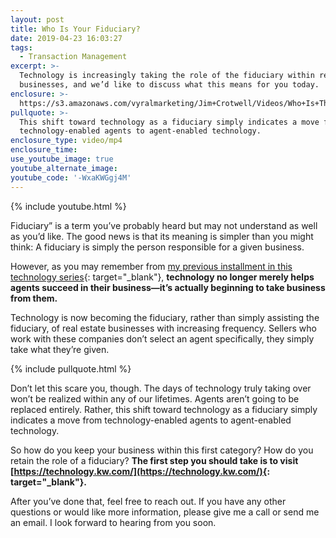 ```yaml
---
layout: post
title: Who Is Your Fiduciary?
date: 2019-04-23 16:03:27
tags:
  - Transaction Management
excerpt: >-
  Technology is increasingly taking the role of the fiduciary within real estate
  businesses, and we’d like to discuss what this means for you today.
enclosure: >-
  https://s3.amazonaws.com/vyralmarketing/Jim+Crotwell/Videos/Who+Is+The+Fiduciary+In+Your+Real+Estate+Business_.mp4
pullquote: >-
  This shift toward technology as a fiduciary simply indicates a move from
  technology-enabled agents to agent-enabled technology.
enclosure_type: video/mp4
enclosure_time:
use_youtube_image: true
youtube_alternate_image:
youtube_code: '-WxaKWGgj4M'
---
```


{% include youtube.html %}

Fiduciary” is a term you’ve probably heard but may not understand as well as you’d like. The good news is that its meaning is simpler than you might think: A fiduciary is simply the person responsible for a given business.

However, as you may remember from [my previous installment in this technology series](https://kwcareerquest.com/how-technology-has-changed-real-estate-for-good.html){: target="_blank"}, **technology no longer merely helps agents succeed in their business—it’s actually beginning to take business from them.**

Technology is now becoming the fiduciary, rather than simply assisting the fiduciary, of real estate businesses with increasing frequency. Sellers who work with these companies don’t select an agent specifically, they simply take what they’re given.&nbsp;

{% include pullquote.html %}

Don’t let this scare you, though. The days of technology truly taking over won’t be realized within any of our lifetimes. Agents aren’t going to be replaced entirely. Rather, this shift toward technology as a fiduciary simply indicates a move from technology-enabled agents to agent-enabled technology.&nbsp;

So how do you keep your business within this first category? How do you retain the role of a fiduciary? **The first step you should take is to visit [https://technology.kw.com/](https://technology.kw.com/){: target="_blank"}.&nbsp;**

After you’ve done that, feel free to reach out. If you have any other questions or would like more information, please give me a call or send me an email. I look forward to hearing from you soon.